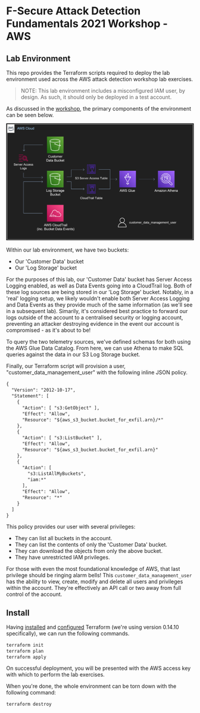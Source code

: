 # F-Secure Attack Detection Fundamentals 2021 Workshop - AWS
## Lab Environment

This repo provides the Terraform scripts required to deploy the lab environment used across the AWS attack detection workshop lab exercises. 

>NOTE: This lab environment includes a misconfigured IAM user, by design. As such, it should only be deployed in a test account.

As discussed in the [workshop](https://www.f-secure.com/gb-en/consulting/events/attack-detection-fundamentals-workshops-2021), the primary components of the environment can be seen below.

![Architecture](lab-architecture.png)


Within our lab environment, we have two buckets:

- Our 'Customer Data' bucket
- Our 'Log Storage' bucket

For the purposes of this lab, our 'Customer Data' bucket has Server Access Logging enabled, as well as Data Events going into a CloudTrail log. Both of these log sources are being stored in our 'Log Storage' bucket. Notably, in a 'real' logging setup, we likely wouldn't enable both Server Access Logging and Data Events as they provide much of the same information (as we'll see in a subsequent lab). Simarily, it's considered best practice to forward our logs outside of the account to a centralised security or logging account, preventing an attacker destroying evidence in the event our account is compromised - as it's about to be!

To query the two telemetry sources, we've defined schemas for both using the AWS Glue Data Catalog. From here, we can use Athena to make SQL queries against the data in our S3 Log Storage bucket.

Finally, our Terraform script will provision a user, "customer_data_management_user" with the following inline JSON policy.

```
{
  "Version": "2012-10-17",
  "Statement": [
    {
      "Action": [ "s3:GetObject" ],
      "Effect": "Allow",
      "Resource": "${aws_s3_bucket.bucket_for_exfil.arn}/*"
    },
    {
      "Action": [ "s3:ListBucket" ],
      "Effect": "Allow",
      "Resource": "${aws_s3_bucket.bucket_for_exfil.arn}"
    },
    {
      "Action": [
        "s3:ListAllMyBuckets",
        "iam:*"   
      ],
      "Effect": "Allow",
      "Resource": "*"
    }
  ]
}
```

This policy provides our user with several privileges:
- They can list all buckets in the account.
- They can list the contents of only the 'Customer Data' bucket.
- They can download the objects from only the above bucket.
- They have unrestricted IAM privileges.

For those with even the most foundational knowledge of AWS, that last privilege should be ringing alarm bells! This `customer_data_management_user` has the ability to view, create, modify and delete all users and privileges within the account. They're effectively an API call or two away from full control of the account. 

## Install

Having [installed]((https://www.terraform.io/downloads.html)) and [configured](https://learn.hashicorp.com/tutorials/terraform/aws-build?in=terraform/aws-get-started) Terraform (we're using version 0.14.10 specifically), we can run the following commands.
```
terraform init
terraform plan
terraform apply
```
On successful deployment, you will be presented with the AWS access key with which to perform the lab exercises. 

When you're done, the whole environment can be torn down with the following command:
```
terraform destroy
```
